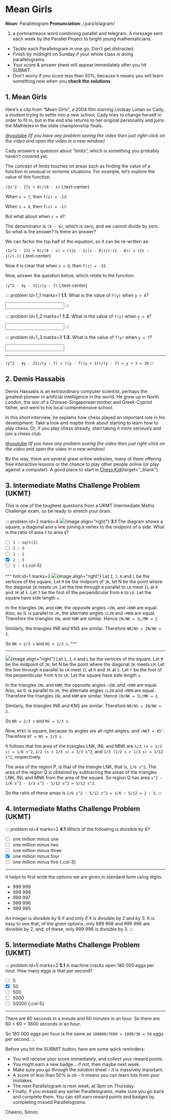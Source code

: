 # Mean Girls

<div class="dictionary">

__Noun__: Parallelogram
__Pronunciation__: /ˌparəˈlɛləɡram/

1. a portmanteaux word combining parallel and telegram. A message sent each
week by the Parallel Project to bright young mathematicians.

</div>

*	Tackle each Parallelogram in one go. Don’t get distracted.
*	Finish by midnight on Sunday if your whole class is doing parallelograms.
*	Your score & answer sheet will appear immediately after you hit SUBMIT.
*	Don’t worry if you score less than 50%, because it means you will learn something new when you __check the solutions__.


## 1. Mean Girls

Here’s a clip from “Mean Girls”, a 2004 film starring Lindsay Lohan as Cady, a student trying to settle into a new school. Cady tries to change herself in order to fit in, but in the end she returns to her original personality and joins the Mathletes in the state championship finals.

@[youtube](oDAKKQuBtDo?rel=0) _(If you have any problem seeing the video then just right-click on the video and open the video in a new window)_

Cady answers a question about “limits”, which is something you probably haven't covered yet.  

The concept of limits touches on areas such as finding the value of a function in unusual or extreme situations. For example, let’s explore the value of this function.

`(2z^2 - 17z + 8)/(8 - z)`
{.text-center}

When `z = 7`,  then `f(z) = -13`.  

When `z = 9`,  then `f(z) = -17`.  

But what about when `z = 8`?  

The denominator is `(8 – 8)`, which is zero, and we cannot divide by zero. So what is the answer? Is there an answer?  

We can factor the top half of the equation, so it can be re-written as:

`(2z^2 - 17z + 8)/(8 - z) = ((2z - 1)(z - 8))/(-(z - 8)) = (2z - 1)/(-1)`
{.text-center}

Now it is clear that when `z = 8`, then `f(z) = -15`.  

Now, answer the question below, which relate to the function:

`(y^2 - 4y - 21)/(y - 7)`
{.text-center}

::: problem id=1_1 marks=1
__1.1.__ What is the value of `f(y)` when `y = 6`?

<input type="number" solution="9"/>  
:::

::: problem id=1_2 marks=1
__1.2.__ What is the value of `f(y)` when `y = 8`?

<input type="number" solution="11"/>  
:::

::: problem id=1_3 marks=3
__1.3.__ What is the value of `f(y)` when `y = 7`?

<input type="number" solution="10"/>  

---

`(y^2 - 4y - 21)/(y - 7) = ((y - 7)(y + 3))/(y - 7) = y + 3 = 10`
:::


## 2. Demis Hassabis

Demis Hassabis is an extraordinary computer scientist, perhaps the greatest pioneer in artificial intelligence in the world. He grew up in North London, the son of a Chinese-Singaporean mother and Greek-Cypriot father, and went to his local comprehensive school.  

In this short interview, he explains how chess played an important role in his development. Take a look and maybe think about starting to learn how to play chess. Or, if you play chess already, start taking it more seriously and join a chess club.

@[youtube](nIinTq6KqvM?rel=0) _(If you have any problem seeing the video then just right-click on the video and open the video in a new window)_

By the way, there are several great online websites, many of them offering free interactive lessons or the chance to play other people online (or play against a computer). A good place to start is [Chess Kid](https://www.chesskid.com/){target="_blank"}.


## 3. Intermediate Maths Challenge Problem (UKMT)
<!--- 2011 (25) --->

This is one of the toughest questions from a UKMT Intermediate Maths Challenge exam, so be ready to stretch your brain.

::: problem id=3 marks=4
![](/resources/9-18-mean-girls/3-square.jpg){image align="right"}
__3.1__  The diagram shows a square, a diagonal and a line joining a vertex to the midpoint of a side. What is the ratio of area `P` to area `Q`?

* [ ] `1 : sqrt(2)`
* [ ] `2 : 3`
* [ ] `1 : 2`
* [x] `2 : 5`
* [ ] `1 : 3`
{.col-5}

^^^ hint id=1 marks=2
![](/resources/9-18-mean-girls/3-square-answer.jpg){image align="right"}
Let `I`, `J`, `K` and `L` be the vertices of the square. Let `M` be the midpoint of `JK`, let N be the point where the diagonal `IK` meets `LM`. Let the line through `N` parallel to `LK` meet `IL` at `R` and `JK` at `S`. Let `T` be the foot of the perpendicular from `N` to `LK`. Let the square have side length `s`.

In the triangles `INL` and `KNM`, the opposite angles `∠INL` and `∠KNM` are equal. Also, as IL is parallel to `JK`, the alternate angles `∠LIN` and `∠MKN` are equal. Therefore the triangles `INL` and `KNM` are similar. Hence `IN/NK = IL/MK = 2`.

Similarly, the triangles INR and KNS are similar. Therefore `NR/NS = IN/NK = 2`.

So `NR = 2/3 s` and `NS = 1/3 s`.
^^^

---

![](/resources/9-18-mean-girls/3-square-answer.jpg){image align="right"}
Let `I`, `J`, `K` and `L` be the vertices of the square. Let `M` be the midpoint of `JK`, let N be the point where the diagonal `IK` meets `LM`. Let the line through `N` parallel to `LK` meet `IL` at `R` and `JK` at `S`. Let `T` be the foot of the perpendicular from `N` to `LK`. Let the square have side length `s`.

In the triangles `INL` and `KNM`, the opposite angles `∠INL` and `∠KNM` are equal. Also, as IL is parallel to `JK`, the alternate angles `∠LIN` and `∠MKN` are equal. Therefore the triangles `INL` and `KNM` are similar. Hence `IN/NK = IL/MK = 2`.

Similarly, the triangles INR and KNS are similar. Therefore `NR/NS = IN/NK = 2`.

So `NR = 2/3 s` and `NS = 1/3 s`.

Now, `NTKS` is square, because its angles are all right-angles, and `∠NKT = 45°`. Therefore `NT = NS = 1/3 s`.

It follows that the area of the triangles LNK, INL and MNK are `1/2 (s × 1/3 s) = 1/6 s^2`, `1/2 (s × 2/3 s) = 1/3 s^2`, and `1/2 (1/2 s × 1/3 s) = 1/12 s^2`, respectively.  

The area of the region P, is that of the triangle LNK, that is, `1/6 s^2`. The area of the region Q is obtained by subtracting the areas of the triangles LNK, INL and MNK from the area of the square. So region Q has area `s^2 - 1/6 s^2 - 1/3 s^2 - 1/12 s^2 = 5/12 s^2`.  

So the ratio of these areas is `1/6 s^2 : 5/12 s^2 = 1/6 : 5/12 = 2 : 5`.
:::


## 4. Intermediate Maths Challenge Problem (UKMT)
<!--- 2013 (1) --->

::: problem id=4 marks=2
__4.1__  Which of the following is divisible by 6?

* [ ] one million minus one
* [ ] one million minus two
* [ ] one million minus three
* [x] one million minus four
* [ ] one million minus five
{.col-3}

---

It helps to first write the options we are given in standard form using digits:  

* 999 999
* 999 998
* 999 997
* 999 996
* 999 995

An integer is divisible by 6 if and only if it is divisible by 2 and by 3. It is easy to see that, of the given options, only 999 998 and 999 996 are divisible by 2, and, of these, only 999 996 is divisible by 3.
:::


## 5. Intermediate Maths Challenge Problem (UKMT)
<!--- 2013 (2) --->

::: problem id=5 marks=2
__5.1__  A machine cracks open 180 000 eggs per hour. How many eggs is that per second?

* [ ] 5
* [x] 50
* [ ] 500
* [ ] 5000
* [ ] 50000
{.col-5}

---

There are 60 seconds in a minute and 60 minutes in an hour. So there are 60 × 60 = 3600 seconds in an hour.

So 180 000 eggs per hour is the same as `180000/3600 = 1800/36 = 50` eggs per second.
:::




Before you hit the SUBMIT button, here are some quick reminders:

*	You will receive your score immediately, and collect your reward points.
*	You might earn a new badge... if not, then maybe next week.
*	Make sure you go through the solution sheet – it is massively important.
*	A score of less than 50% is ok – it means you can learn lots from your mistakes.
*	The next Parallelogram is next week, at 3pm on Thursday.
*	Finally, if you missed any earlier Parallelograms, make sure you go back and complete them. You can still earn reward points and badges by completing missed Parallelograms.

Cheerio,
Simon.
